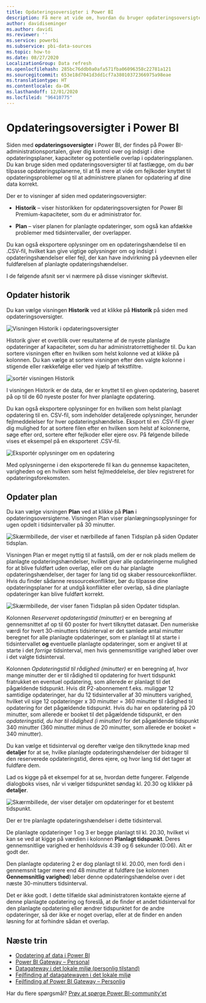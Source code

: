 ```yaml
---
title: Opdateringsoversigter i Power BI
description: Få mere at vide om, hvordan du bruger opdateringsoversigter i Power BI
author: davidiseminger
ms.author: davidi
ms.reviewer: ''
ms.service: powerbi
ms.subservice: pbi-data-sources
ms.topic: how-to
ms.date: 08/27/2020
LocalizationGroup: Data refresh
ms.openlocfilehash: 285bc76ddb0a0afa571fba06096358c22781a121
ms.sourcegitcommit: 653e18d7041d3dd1cf7a38010372366975a98eae
ms.translationtype: HT
ms.contentlocale: da-DK
ms.lasthandoff: 12/01/2020
ms.locfileid: "96410775"
---
```

# <a name="refresh-summaries-for-power-bi"></a>Opdateringsoversigter i Power BI

Siden med **opdateringsoversigter** i Power BI, der findes på Power BI-administrationsportalen, giver dig kontrol over og indsigt i dine opdateringsplaner, kapaciteter og potentielle overlap i opdateringsplanen. Du kan bruge siden med opdateringsoversigter til at fastlægge, om du bør tilpasse opdateringsplanerne, til at få mere at vide om fejlkoder knyttet til opdateringsproblemer og til at administrere planen for opdatering af dine data korrekt. 

Der er to visninger af siden med opdateringsoversigter:

* **Historik** – viser historikken for opdateringsoversigten for Power BI Premium-kapaciteter, som du er administrator for.

* **Plan** – viser planen for planlagte opdateringer, som også kan afdække problemer med tidsintervaller, der overlapper.

Du kan også eksportere oplysninger om en opdateringshændelse til en .CSV-fil, hvilket kan give vigtige oplysninger om og indsigt i opdateringshændelser eller fejl, der kan have indvirkning på ydeevnen eller fuldførelsen af planlagte opdateringshændelser.

I de følgende afsnit ser vi nærmere på disse visninger skiftevist. 

## <a name="refresh-history"></a>Opdater historik

Du kan vælge visningen **Historik** ved at klikke på **Historik** på siden med opdateringsoversigter.

![Visningen Historik i opdateringsoversigter](media/refresh-summaries/refresh-summaries-01a.jpg)

Historik giver et overblik over resultaterne af de nyeste planlagte opdateringer af kapaciteter, som du har administratorrettigheder til. Du kan sortere visningen efter en hvilken som helst kolonne ved at klikke på kolonnen. Du kan vælge at sortere visningen efter den valgte kolonne i stigende eller rækkefølge eller ved hjælp af tekstfiltre.

![sortér visningen Historik](media/refresh-summaries/refresh-summaries-01b.jpg)

I visningen Historik er de data, der er knyttet til en given opdatering, baseret på op til de 60 nyeste poster for hver planlagte opdatering.

Du kan også eksportere oplysninger for en hvilken som helst planlagt opdatering til en. CSV-fil, som indeholder detaljerede oplysninger, herunder fejlmeddelelser for hver opdateringshændelse. Eksport til en .CSV-fil giver dig mulighed for at sortere filen efter en hvilken som helst af kolonnerne, søge efter ord, sortere efter fejlkoder eller ejere osv. På følgende billede vises et eksempel på en eksporteret .CSV-fil. 

![Eksportér oplysninger om en opdatering](media/refresh-summaries/refresh-summaries-05.jpg)

Med oplysningerne i den eksporterede fil kan du gennemse kapaciteten, varigheden og en hvilken som helst fejlmeddelelse, der blev registreret for opdateringsforekomsten. 


## <a name="refresh-schedule"></a>Opdater plan

Du kan vælge visningen **Plan** ved at klikke på **Plan** i opdateringsoversigterne. Visningen Plan viser planlægningsoplysninger for ugen opdelt i tidsintervaller på 30 minutter. 

![Skærmbillede, der viser et nærbillede af fanen Tidsplan på siden Opdater tidsplan.](media/refresh-summaries/refresh-summaries-02a.jpg)

Visningen Plan er meget nyttig til at fastslå, om der er nok plads mellem de planlagte opdateringshændelser, hvilket giver alle opdateringerne mulighed for at blive fuldført uden overlap, eller om du har planlagte opdateringshændelser, der tager for lang tid og skaber ressourcekonflikter. Hvis du finder sådanne ressourcekonflikter, bør du tilpasse dine opdateringsplaner for at undgå konflikter eller overlap, så dine planlagte opdateringer kan blive fuldført korrekt. 

![Skærmbillede, der viser fanen Tidsplan på siden Opdater tidsplan.](media/refresh-summaries/refresh-summaries-02.jpg)

Kolonnen *Reserveret opdateringstid (minutter)* er en beregning af gennemsnittet af op til 60 poster for hvert tilknyttet datasæt. Den numeriske værdi for hvert 30-minutters tidsinterval er det samlede antal minutter beregnet for alle planlagte opdateringer, som er planlagt til at starte i tidsintervallet **og** eventuelle planlagte opdateringer, som er angivet til at starte i det *forrige* tidsinterval, men hvis gennemsnitlige varighed løber over i det valgte tidsinterval.

Kolonnen *Opdateringstid til rådighed (minutter)* er en beregning af, hvor mange minutter der er til rådighed til opdatering for hvert tidspunkt fratrukket en eventuel opdatering, som allerede er planlagt til det pågældende tidspunkt. Hvis dit P2-abonnement f.eks. muliggør 12 samtidige opdateringer, har du 12 tidsintervaller af 30 minutters varighed, hvilket vil sige 12 opdateringer x 30 minutter = 360 minutter til rådighed til opdatering for det pågældende tidspunkt. Hvis du har en opdatering på 20 minutter, som allerede er booket til det pågældende tidspunkt, er den *opdateringstid, du har til rådighed (i minutter)* for det pågældende tidspunkt 340 minutter (360 minutter minus de 20 minutter, som allerede er booket = 340 minutter). 

Du kan vælge et tidsinterval og derefter vælge den tilknyttede knap med **detaljer** for at se, hvilke planlagte opdateringshændelser der bidrager til den reserverede opdateringstid, deres ejere, og hvor lang tid det tager at fuldføre dem.

Lad os kigge på et eksempel for at se, hvordan dette fungerer. Følgende dialogboks vises, når vi vælger tidspunktet søndag kl. 20.30 og klikker på **detaljer**.

![Skærmbillede, der viser detaljer om opdateringer for et bestemt tidspunkt.](media/refresh-summaries/refresh-summaries-04.jpg)

Der er tre planlagte opdateringshændelser i dette tidsinterval. 

De planlagte opdateringer 1 og 3 er begge planlagt til kl. 20.30, hvilket vi kan se ved at kigge på værdien i kolonnen **Planlagt tidspunkt**. Deres gennemsnitlige varighed er henholdsvis 4:39 og 6 sekunder (0:06). Alt er godt der.

Den planlagte opdatering 2 er dog planlagt til kl. 20.00, men fordi den i gennemsnit tager mere end 48 minutter at fuldføre (se kolonnen **Gennemsnitlig varighed**) løber denne opdateringshændelse over i det næste 30-minutters tidsinterval. 

Det er ikke godt. I dette tilfælde skal administratoren kontakte ejerne af denne planlagte opdatering og foreslå, at de finder et andet tidsinterval for den planlagte opdatering eller ændrer tidspunktet for de andre opdateringer, så der ikke er noget overlap, eller at de finder en anden løsning for at forhindre sådan et overlap. 


## <a name="next-steps"></a>Næste trin

- [Opdatering af data i Power BI](refresh-data.md)  
- [Power BI Gateway – Personal](service-gateway-personal-mode.md)  
- [Datagateway i det lokale miljø (personlig tilstand)](service-gateway-onprem.md)  
- [Fejlfinding af datagatewayen i det lokale miljø](service-gateway-onprem-tshoot.md)  
- [Fejlfinding af Power BI Gateway – Personlig](service-admin-troubleshooting-power-bi-personal-gateway.md)  

Har du flere spørgsmål? [Prøv at spørge Power BI-community'et](https://community.powerbi.com/)